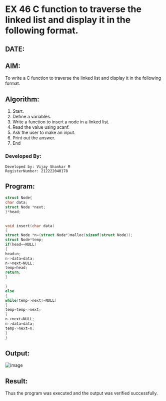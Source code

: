 # EX 46 C function to traverse the linked list and display it in the following format.
## DATE:
## AIM:
To write a C function to traverse the linked list and display it in the following format.

## Algorithm:
1. Start. 
2. Define a variables. 
3. Write a function to insert a node in a linked list. 
4. Read the value using scanf. 
5. Ask the user to make an input. 
6. Print out the answer. 
7. End   

### Developed By:
```
Developed by: Vijay Shankar M
RegisterNumber: 212222040178
```

## Program:
```c program
struct Node{ 
char data; 
struct Node *next; 
}*head; 
 
 
void insert(char data) 
{ 
struct Node *n=(struct Node*)malloc(sizeof(struct Node)); 
struct Node*temp; 
if(head==NULL) 
{ 
head=n; 
n->data=data; 
n->next=NULL; 
temp=head; 
return; 
} 
 
}  
else 
{ 
while(temp->next!=NULL) 
{ 
temp=temp->next; 
} 
n->next=NULL; 
n->data=data; 
temp->next=n; 
} 
}
```

## Output:
![image](https://github.com/user-attachments/assets/35063d17-0a43-4cb8-bc4f-63a05b22e6df)


## Result:
Thus the program was executed and the output was verified successfully.
